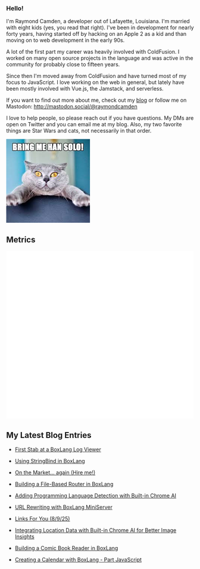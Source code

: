 ### Hello!

I'm Raymond Camden, a developer out of Lafayette, Louisiana. I'm married with eight kids (yes, you read that right). I've been in development for nearly forty years, having started off by hacking on an Apple 2 as a kid and than moving on to web development in the early 90s.

A lot of the first part my career was heavily involved with ColdFusion. I worked on many open source projects in the language and was active in the community for probably close to fifteen years. 

Since then I'm moved away from ColdFusion and have turned most of my focus to JavaScript. I love working on the web in general, but lately have been mostly involved with Vue.js, the Jamstack, and serverless. 

If you want to find out more about me, check out my [blog](https://www.raymondcamden.com) or follow me on Mastodon: <http://mastodon.social/@raymondcamden>

I love to help people, so please reach out if you have questions. My DMs are open on Twitter and you can email me at my blog. Also, my two favorite things are Star Wars and cats, not necessarily in that order.

![Star Wars cat](https://raw.githubusercontent.com/cfjedimaster/cfjedimaster/master/cat.jpg)

## Metrics

<picture>
  <img src="/github-metrics.svg" alt="Metrics">
</picture>

<!-- RSS -->
## My Latest Blog Entries

* [First Stab at a BoxLang Log Viewer](https://www.raymondcamden.com/2025/08/20/first-stab-at-a-boxlang-log-viewer)

* [Using StringBind in BoxLang](https://www.raymondcamden.com/2025/08/18/using-stringbind-in-boxlang)

* [On the Market... again (Hire me!)](https://www.raymondcamden.com/2025/08/15/on-the-market-again)

* [Building a File-Based Router in BoxLang](https://www.raymondcamden.com/2025/08/14/building-a-file-based-router-in-boxlang)

* [Adding Programming Language Detection with Built-in Chrome AI](https://www.raymondcamden.com/2025/08/13/adding-programming-language-detection-with-built-in-chrome-ai)

* [URL Rewriting with BoxLang MiniServer](https://www.raymondcamden.com/2025/08/11/url-rewriting-with-boxlang-miniserver)

* [Links For You (8/9/25)](https://www.raymondcamden.com/2025/08/09/links-for-you-8925)

* [Integrating Location Data with Built-in Chrome AI for Better Image Insights](https://www.raymondcamden.com/2025/08/07/integrating-location-data-with-built-in-chrome-ai-for-better-image-insights)

* [Building a Comic Book Reader in BoxLang](https://www.raymondcamden.com/2025/08/05/building-a-comic-book-reader-in-boxlang)

* [Creating a Calendar with BoxLang - Part JavaScript](https://www.raymondcamden.com/2025/08/04/creating-a-calendar-with-boxlang-part-javascript)

<!-- ENDRSS -->

